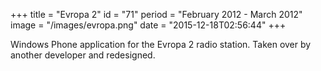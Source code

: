 +++
title = "Evropa 2"
id = "71"
period = "February 2012 - March 2012"
image = "/images/evropa.png"
date = "2015-12-18T02:56:44"
+++

Windows Phone application for the Evropa 2 radio station. Taken over by another developer and redesigned. 
